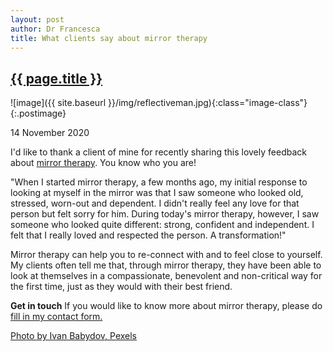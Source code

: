 ```yaml
---
layout: post
author: Dr Francesca
title: What clients say about mirror therapy
---
```

 
 <h2 class="postheader"><a href="{{ site.baseurl }}{{ page.url }}">{{ page.title }}</a></h2>


![image]({{ site.baseurl }}/img/reflectiveman.jpg){:class="image-class"}{:.postimage}

<p class="blogdate">14 November 2020</p>


I'd like to thank a client of mine for recently sharing this lovely feedback about <a href="https://drfrancesca.co.uk/2020/05/25/Try-mirror-therapy.html">mirror therapy</a>. You know who you are!

"When I started mirror therapy, a few months ago, my initial response to looking at myself in the mirror was that I saw someone who looked old, stressed, worn-out and dependent. I didn't really feel any love for that person but felt sorry for him. During today's mirror therapy, however, I saw someone who looked quite different: strong, confident and independent. I felt that I really loved and respected the person. A transformation!"

Mirror therapy can help you to re-connect with and to feel close to yourself. My clients often tell me that, through mirror therapy, they have been able to look at themselves in a compassionate, benevolent and non-critical way for the first time, just as they would with their best friend.

<strong>Get in touch</strong>
If you would like to know more about mirror therapy, please do <a href="https://drfrancesca.co.uk/contact">fill in my contact form.</a>


<a href="https://www.pexels.com/photo/man-sitting-in-car-with-leather-interior-5636418/">Photo by Ivan Babydov, Pexels</a>



<br>
<div class="sharethis-inline-share-buttons"></div>
<br>
